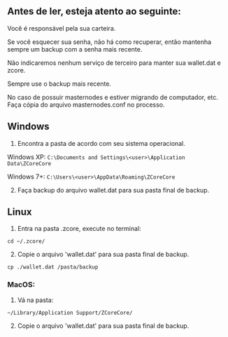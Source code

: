 ## Antes de ler, esteja atento ao seguinte:

Você é responsável pela sua carteira.

Se você esquecer sua senha, não há como recuperar, então mantenha sempre um backup com a senha mais recente.

Não indicaremos nenhum serviço de terceiro para manter sua wallet.dat e zcore.

Sempre use o backup mais recente.

No caso de possuir masternodes e estiver migrando de computador, etc. Faça cópia do arquivo masternodes.conf no processo.

## Windows

1. Encontra a pasta de acordo com seu sistema operacional.

Windows XP: 
`C:\Documents and Settings\<user>\Application Data\ZCoreCore`

Windows 7+: 
`C:\Users\<user>\AppData\Roaming\ZCoreCore`

2. Faça backup do arquivo wallet.dat para sua pasta final de backup.

## Linux

1. Entra na pasta .zcore, execute no terminal:

`cd ~/.zcore/`


2. Copie o arquivo 'wallet.dat' para sua pasta final de backup.

`cp ./wallet.dat /pasta/backup`


### MacOS:

1. Vá na pasta:

`~/Library/Application Support/ZCoreCore/`

2. Copie o arquivo 'wallet.dat' para sua pasta final de backup.